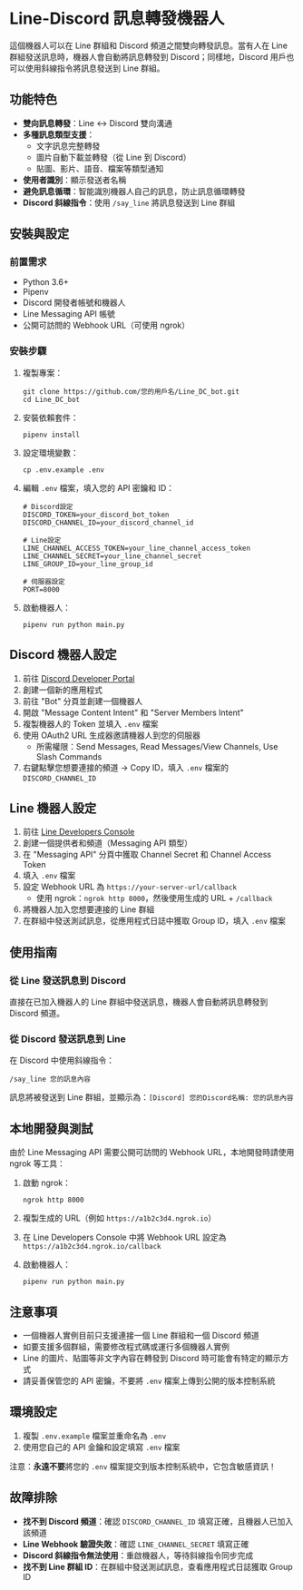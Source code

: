 # Line-Discord 訊息轉發機器人

這個機器人可以在 Line 群組和 Discord 頻道之間雙向轉發訊息。當有人在 Line 群組發送訊息時，機器人會自動將訊息轉發到 Discord；同樣地，Discord 用戶也可以使用斜線指令將訊息發送到 Line 群組。

## 功能特色

- **雙向訊息轉發**：Line ↔ Discord 雙向溝通
- **多種訊息類型支援**：
  - 文字訊息完整轉發
  - 圖片自動下載並轉發（從 Line 到 Discord）
  - 貼圖、影片、語音、檔案等類型通知
- **使用者識別**：顯示發送者名稱
- **避免訊息循環**：智能識別機器人自己的訊息，防止訊息循環轉發
- **Discord 斜線指令**：使用 `/say_line` 將訊息發送到 Line 群組

## 安裝與設定

### 前置需求

- Python 3.6+
- Pipenv
- Discord 開發者帳號和機器人
- Line Messaging API 帳號
- 公開可訪問的 Webhook URL（可使用 ngrok）

### 安裝步驟

1. 複製專案：
   ```
   git clone https://github.com/您的用戶名/Line_DC_bot.git
   cd Line_DC_bot
   ```

2. 安裝依賴套件：
   ```
   pipenv install
   ```

3. 設定環境變數：
   ```
   cp .env.example .env
   ```
   
4. 編輯 `.env` 檔案，填入您的 API 密鑰和 ID：
   ```
   # Discord設定
   DISCORD_TOKEN=your_discord_bot_token
   DISCORD_CHANNEL_ID=your_discord_channel_id

   # Line設定
   LINE_CHANNEL_ACCESS_TOKEN=your_line_channel_access_token
   LINE_CHANNEL_SECRET=your_line_channel_secret
   LINE_GROUP_ID=your_line_group_id

   # 伺服器設定
   PORT=8000
   ```

5. 啟動機器人：
   ```
   pipenv run python main.py
   ```

## Discord 機器人設定

1. 前往 [Discord Developer Portal](https://discord.com/developers/applications)
2. 創建一個新的應用程式
3. 前往 "Bot" 分頁並創建一個機器人
4. 開啟 "Message Content Intent" 和 "Server Members Intent"
5. 複製機器人的 Token 並填入 `.env` 檔案
6. 使用 OAuth2 URL 生成器邀請機器人到您的伺服器
   - 所需權限：Send Messages, Read Messages/View Channels, Use Slash Commands
7. 右鍵點擊您想要連接的頻道 → Copy ID，填入 `.env` 檔案的 `DISCORD_CHANNEL_ID`

## Line 機器人設定

1. 前往 [Line Developers Console](https://developers.line.biz/console/)
2. 創建一個提供者和頻道（Messaging API 類型）
3. 在 "Messaging API" 分頁中獲取 Channel Secret 和 Channel Access Token
4. 填入 `.env` 檔案
5. 設定 Webhook URL 為 `https://your-server-url/callback`
   - 使用 ngrok：`ngrok http 8000`，然後使用生成的 URL + `/callback`
6. 將機器人加入您想要連接的 Line 群組
7. 在群組中發送測試訊息，從應用程式日誌中獲取 Group ID，填入 `.env` 檔案

## 使用指南

### 從 Line 發送訊息到 Discord

直接在已加入機器人的 Line 群組中發送訊息，機器人會自動將訊息轉發到 Discord 頻道。

### 從 Discord 發送訊息到 Line

在 Discord 中使用斜線指令：
```
/say_line 您的訊息內容
```

訊息將被發送到 Line 群組，並顯示為：`[Discord] 您的Discord名稱: 您的訊息內容`

## 本地開發與測試

由於 Line Messaging API 需要公開可訪問的 Webhook URL，本地開發時請使用 ngrok 等工具：

1. 啟動 ngrok：
   ```
   ngrok http 8000
   ```

2. 複製生成的 URL（例如 `https://a1b2c3d4.ngrok.io`）

3. 在 Line Developers Console 中將 Webhook URL 設定為 `https://a1b2c3d4.ngrok.io/callback`

4. 啟動機器人：
   ```
   pipenv run python main.py
   ```

## 注意事項

- 一個機器人實例目前只支援連接一個 Line 群組和一個 Discord 頻道
- 如要支援多個群組，需要修改程式碼或運行多個機器人實例
- Line 的圖片、貼圖等非文字內容在轉發到 Discord 時可能會有特定的顯示方式
- 請妥善保管您的 API 密鑰，不要將 `.env` 檔案上傳到公開的版本控制系統

## 環境設定

1. 複製 `.env.example` 檔案並重命名為 `.env`
2. 使用您自己的 API 金鑰和設定填寫 `.env` 檔案

注意：**永遠不要**將您的 `.env` 檔案提交到版本控制系統中，它包含敏感資訊！

## 故障排除

- **找不到 Discord 頻道**：確認 `DISCORD_CHANNEL_ID` 填寫正確，且機器人已加入該頻道
- **Line Webhook 驗證失敗**：確認 `LINE_CHANNEL_SECRET` 填寫正確
- **Discord 斜線指令無法使用**：重啟機器人，等待斜線指令同步完成
- **找不到 Line 群組 ID**：在群組中發送測試訊息，查看應用程式日誌獲取 Group ID

